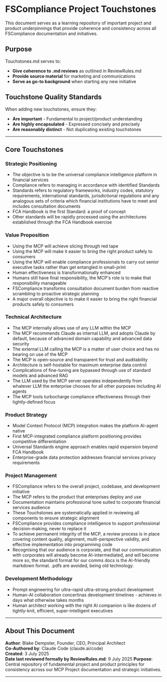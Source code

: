 # FSCompliance Project Touchstones

This document serves as a learning repository of important project and product underpinnings that provide coherence and consistency across all FSCompliance documentation and initiatives.

## Purpose

Touchstones.md serves to:
- **Give coherence to .md reviews** as outlined in ReviewRules.md
- **Provide source material** for marketing and communications
- **Serve as go-to background** when starting any new initiative

## Touchstone Quality Standards

When adding new touchstones, ensure they:
- **Are important** - Fundamental to project/product understanding
- **Are highly encapsulated** - Expressed concisely and precisely
- **Are reasonably distinct** - Not duplicating existing touchstones

---

## Core Touchstones

### Strategic Positioning
- The objective is to be the universal compliance intelligence platform in financial services
- Compliance refers to managing in accordance with identified Standards
- Standards refers to regulatory frameworks, industry codes, statutory requirements, international standards, jurisdictional regulations and any analogous sets of criteria which financial institutions have to meet and includes consultation documents
- FCA Handbook is the first Standard: a proof of concept
- Other standards will be rapidly processed using the architectures established through the FCA Handbook exercise

### Value Proposition  
- Using the MCP will achieve slicing through red tape
- Using the MCP will make it easier to bring the right product safely to consumers
- Using the MCP will enable compliance professionals to carry out senior executive tasks rather than get entangled in small-print
- Human effectiveness is transformationally enhanced
- Humans still have final responsibility, the MCP's role is to make that responsibility manageable
- FSCompliance transforms consultation document burden from reactive scrambling to proactive strategic planning
- A major overall objective is to make it easier to bring the right financial products safely to consumers

### Technical Architecture
- The MCP internally allows use of any LLM within the MCP
- The MCP recommends Claude as internal LLM, and adopts Claude by default, because of advanced domain capability and advanced data security
- The external LLM calling the MCP is a matter of user choice and has no bearing on use of the MCP
- The MCP is open-source and transparent for trust and auditability
- Architecture is self-hostable for maximum enterprise data control
- Complications of fine-tuning are bypassed through use of standard models and advanced RAG
- The LLM used by the MCP server operates independently from whatever LLM the enterprise chooses for all other purposes including AI agents
- The MCP tools turbocharge compliance effectiveness through their tightly-defined focus

### Product Strategy
- Model Context Protocol (MCP) integration makes the platform AI-agent native
- First MCP-integrated compliance platform positioning provides competitive differentiation
- Universal Standards engine approach enables rapid expansion beyond FCA Handbook
- Enterprise-grade data protection addresses financial services privacy requirements

### Project Management
- FSCompliance refers to the overall project, codebase, and development initiative
- The MCP refers to the product that enterprises deploy and use
- Documentation maintains professional tone suited to corporate financial services audience
- These Touchstones are systematically applied in reviewing all components to ensure strategic alignment
- FSCompliance provides compliance intelligence to support professional decision-making, never to replace it
- To achieve permanent integrity of the MCP, a review process is in place covering content quality, alignment, multi-perspective validity, and effective implementation into programming code
- Recognising that our audience is corporate, and that our communication with corporates will already become AI-intermediated, and will become more so, the standard format for our comms docs is the AI-friendly markdown format. .pdfs are avoided, being old technology.

### Development Methodology
- Prompt engineering for ultra-rapid ultra-strong product development
- Human-AI collaboration concertinas development timelines - achieves in days what otherwise takes months
- Human architect working with the right AI companion is like dozens of tightly-knit, efficient, super-intelligent executives

---

## About This Document

**Author**: Blake Dempster, Founder, CEO, Principal Architect  
**Co-Authored by**: Claude Code (claude.ai/code)  
**Created**: 3 July 2025  
**Date last reviewed formally by ReviewRules.md**: 9 July 2025
**Purpose**: Central repository of fundamental project and product principles for consistency across our MCP Project documentation and strategic initiatives.

---